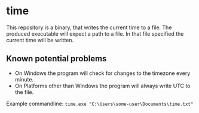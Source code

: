 # time
This repository is a binary, that writes the current time to a file.
The produced executable will expect a path to a file.
In that file specified the current time will be written.

## Known potential problems
- On Windows the program will check for changes to the timezone every minute.
- On Platforms other than Windows the program will always write UTC to the file.

Example commandline: `time.exe "C:\Users\some-user\Documents\time.txt"`